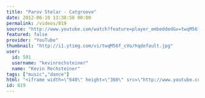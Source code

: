 ```yaml
---
title: "Parov Stelar - Catgroove"
date: 2012-06-10 13:38:58 00:00
permalink: /videos/819
source: "http://www.youtube.com/watch?feature=player_embedded&v=twqM56f_cVo#!"
featured: false
provider: "YouTube"
thumbnail: "http://i1.ytimg.com/vi/twqM56f_cVo/hqdefault.jpg"
user:
  id: 501
  username: "kevinrechsteiner"
  name: "Kevin Rechsteiner"
tags: ["music","dance"]
html: "<iframe width=\"640\" height=\"360\" src=\"http://www.youtube.com/embed/twqM56f_cVo?wmode=transparent&fs=1&feature=oembed\" frameborder=\"0\" allowfullscreen></iframe>"
id: 819
---
```


